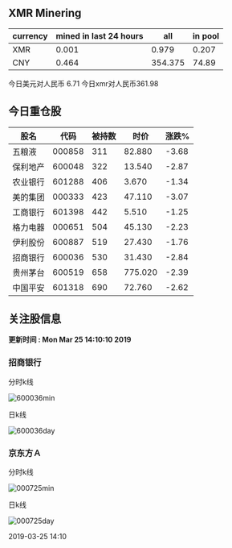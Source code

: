 ## XMR Minering

|currency|mined in last 24 hours|all|in pool|
|---|---|---|---|
|XMR|0.001|0.979|0.207|
|CNY|0.464|354.375|74.89|

今日美元对人民币 6.71	今日xmr对人民币361.98


## 今日重仓股 

|股名|代码|被持数|时价|涨跌%|
|---|---|---|---|---|
|五粮液|000858|311|82.880|-3.68|
|保利地产|600048|322|13.540|-2.87|
|农业银行|601288|406|3.670|-1.34|
|美的集团|000333|423|47.110|-3.07|
|工商银行|601398|442|5.510|-1.25|
|格力电器|000651|504|45.130|-2.23|
|伊利股份|600887|519|27.430|-1.76|
|招商银行|600036|530|31.430|-2.84|
|贵州茅台|600519|658|775.020|-2.39|
|中国平安|601318|690|72.760|-2.62|

## 关注股信息
**更新时间 : Mon Mar 25 14:10:10 2019**
### 招商银行 
分时k线

![600036min](http://image.sinajs.cn/newchart/min/n/sh600036.gif)

日k线

![600036day](http://image.sinajs.cn/newchart/daily/n/sh600036.gif)

### 京东方Ａ 
分时k线

![000725min](http://image.sinajs.cn/newchart/min/n/sz000725.gif)

日k线

![000725day](http://image.sinajs.cn/newchart/daily/n/sz000725.gif)

2019-03-25 14:10
